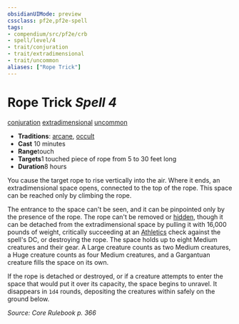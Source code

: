 ```yaml
---
obsidianUIMode: preview
cssclass: pf2e,pf2e-spell
tags:
- compendium/src/pf2e/crb
- spell/level/4
- trait/conjuration
- trait/extradimensional
- trait/uncommon
aliases: ["Rope Trick"]
---
```

# Rope Trick *Spell 4*   
[conjuration](/rules/traits/conjuration.md)  [extradimensional](/rules/traits/extradimensional.md)  [uncommon](/rules/traits/uncommon.md)  

- **Traditions**: [arcane](/rules/traits/arcane.md), [occult](/rules/traits/occult.md)
- **Cast** 10 minutes 
- **Range**touch
- **Targets**1 touched piece of rope from 5 to 30 feet long
- **Duration**8 hours

You cause the target rope to rise vertically into the air. Where it ends, an extradimensional space opens, connected to the top of the rope. This space can be reached only by climbing the rope.

The entrance to the space can't be seen, and it can be pinpointed only by the presence of the rope. The rope can't be removed or [hidden](/rules/conditions.md#Hidden), though it can be detached from the extradimensional space by pulling it with 16,000 pounds of weight, critically succeeding at an [Athletics](/compendium/skills.md#Athletics) check against the spell's DC, or destroying the rope. The space holds up to eight Medium creatures and their gear. A Large creature counts as two Medium creatures, a Huge creature counts as four Medium creatures, and a Gargantuan creature fills the space on its own.

If the rope is detached or destroyed, or if a creature attempts to enter the space that would put it over its capacity, the space begins to unravel. It disappears in `1d4` rounds, depositing the creatures within safely on the ground below.

*Source: Core Rulebook p. 366*